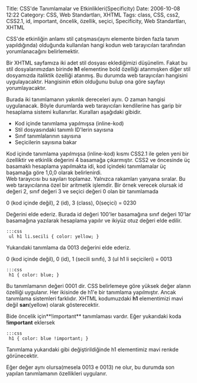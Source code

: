 Title: CSS&#039;de Tanımlamalar ve Etkinlikleri(Specificity)
Date: 2006-10-08 12:22
Category: CSS, Web Standartları, XHTML
Tags: class, CSS, css2, CSS2.1, id, important, öncelik, özellik, seçici, Specificity, Web Standartları, XHTML

CSS'de etkinliğin anlamı stil çatışması(aynı elemente birden fazla tanım
yapıldığında) olduğunda kullanılan hangi kodun web tarayıcıları
tarafından yorumlanacağını belirlemektir. <!--more-->

Bir XHTML sayfamıza iki adet stil dosyası eklediğimizi düşünelim. Fakat
bu stil dosyalarımızdan birinde **h1** elementine bold özelliği
atanmışken diğer stil dosyamızda italiktik özelliği atanmış. Bu durumda
web tarayıcıları hangisini uygulayacaktır. Hangisinin etkin olduğunu
bulup ona göre sayfayı yorumlayacaktır.

Burada iki tanımlamanın yakınlık dereceleri aynı. O zaman hangisi
uygulanacak. Böyle durumlarda web tarayıcıları kendilerine has garip bir
hesaplama sistemi kullanırlar. Kuralları aşağıdaki gibidir.

-   Kod içinde tanımlama yapılmışsa (inline-kod)
-   Stil dosyasındaki tanımlı ID'lerin sayısına
-   Sınıf tanımlalarının sayısına
-   Seçicilerin sayısına bakar

<div class="ekstrabilgi">
Kod içinde tanımlama yapılmışsa (inline-kod) kısmı CSS2.1 ile gelen yeni
bir özelliktir ve etkinlik değerini 4 basamağa çıkarmıştır. CSS2 ve
öncesinde üç basamaklı hesaplama yapılmakta idi, kod içindeki
tanımlamalar üç başamağa göre 1,0,0 olarak belirlenirdi.

</div>
Web tarayıcısı bu sayıları toplamaz. Yalnızca rakamları yanyana sıralar.
Bu web tarayıcılarına özel bir aritmetik işlemdir. Bir örnek verecek
olursak id değeri 2, sınıf değeri 3 ve seçici değeri 0 olan bir
tanımlamada

0 (kod içinde değil), 2 (id), 3 (class), 0(seçici) = 0230

Değerini elde ederiz. Burada id değeri 100'ler basamağına sınıf değeri
10'lar basamağına yazılarak hesaplama yapılır ve ikiyüz otuz değeri elde
edilir.

	:::css
	 ul h1 li.secili { color: yellow; }


Yukarıdaki tanımlama da 0013 değerini elde ederiz.

0 (kod içinde değil), 0 (id), 1 (secili sınıfı), 3 (ul h1 li seçicileri)
= 0013

	:::css
	 h1 { color: blue; } 

Bu tanımlamanın değeri 0001 dir. CSS belirlemeye göre yüksek değer
alanın özelliği uygulanır. Her ikisinde de h1'e bir tanımlama
yapılmıştır. Ancak tanımlama sistemleri farklıdır. XHTML kodumuzdaki
**h1** elementimizi mavi değil **sarı**(yellow) olarak gösterecektir.

Bide öncelik için**!important** tanımlaması vardır. Eğer yukarıdaki koda
**!important** eklersek

	:::css
	 h1 { color: blue !important; } 

Tanımlama yukarıdaki gibi değiştirildiğinde h1 elementimiz mavi renkde
görünecektir.

Eğer değer aynı olursa(mesela 0013 e 0013) ne olur, bu durumda son
yapılan tanımlamanın özellikleri uygulanır.

</p>


